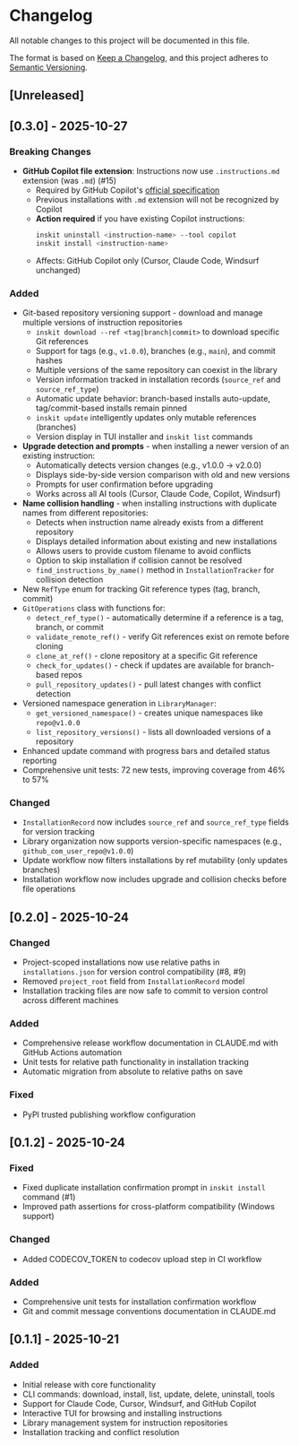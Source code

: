 # Changelog

All notable changes to this project will be documented in this file.

The format is based on [Keep a Changelog](https://keepachangelog.com/en/1.0.0/),
and this project adheres to [Semantic Versioning](https://semver.org/spec/v2.0.0.html).

## [Unreleased]

## [0.3.0] - 2025-10-27

### Breaking Changes
- **GitHub Copilot file extension**: Instructions now use `.instructions.md` extension (was `.md`) (#15)
  - Required by GitHub Copilot's [official specification](https://docs.github.com/en/copilot/how-tos/configure-custom-instructions/add-repository-instructions)
  - Previous installations with `.md` extension will not be recognized by Copilot
  - **Action required** if you have existing Copilot instructions:
    ```bash
    inskit uninstall <instruction-name> --tool copilot
    inskit install <instruction-name>
    ```
  - Affects: GitHub Copilot only (Cursor, Claude Code, Windsurf unchanged)

### Added
- Git-based repository versioning support - download and manage multiple versions of instruction repositories
  - `inskit download --ref <tag|branch|commit>` to download specific Git references
  - Support for tags (e.g., `v1.0.0`), branches (e.g., `main`), and commit hashes
  - Multiple versions of the same repository can coexist in the library
  - Version information tracked in installation records (`source_ref` and `source_ref_type`)
  - Automatic update behavior: branch-based installs auto-update, tag/commit-based installs remain pinned
  - `inskit update` intelligently updates only mutable references (branches)
  - Version display in TUI installer and `inskit list` commands
- **Upgrade detection and prompts** - when installing a newer version of an existing instruction:
  - Automatically detects version changes (e.g., v1.0.0 → v2.0.0)
  - Displays side-by-side version comparison with old and new versions
  - Prompts for user confirmation before upgrading
  - Works across all AI tools (Cursor, Claude Code, Copilot, Windsurf)
- **Name collision handling** - when installing instructions with duplicate names from different repositories:
  - Detects when instruction name already exists from a different repository
  - Displays detailed information about existing and new installations
  - Allows users to provide custom filename to avoid conflicts
  - Option to skip installation if collision cannot be resolved
  - `find_instructions_by_name()` method in `InstallationTracker` for collision detection
- New `RefType` enum for tracking Git reference types (tag, branch, commit)
- `GitOperations` class with functions for:
  - `detect_ref_type()` - automatically determine if a reference is a tag, branch, or commit
  - `validate_remote_ref()` - verify Git references exist on remote before cloning
  - `clone_at_ref()` - clone repository at a specific Git reference
  - `check_for_updates()` - check if updates are available for branch-based repos
  - `pull_repository_updates()` - pull latest changes with conflict detection
- Versioned namespace generation in `LibraryManager`:
  - `get_versioned_namespace()` - creates unique namespaces like `repo@v1.0.0`
  - `list_repository_versions()` - lists all downloaded versions of a repository
- Enhanced update command with progress bars and detailed status reporting
- Comprehensive unit tests: 72 new tests, improving coverage from 46% to 57%

### Changed
- `InstallationRecord` now includes `source_ref` and `source_ref_type` fields for version tracking
- Library organization now supports version-specific namespaces (e.g., `github_com_user_repo@v1.0.0`)
- Update workflow now filters installations by ref mutability (only updates branches)
- Installation workflow now includes upgrade and collision checks before file operations

## [0.2.0] - 2025-10-24

### Changed
- Project-scoped installations now use relative paths in `installations.json` for version control compatibility (#8, #9)
- Removed `project_root` field from `InstallationRecord` model
- Installation tracking files are now safe to commit to version control across different machines

### Added
- Comprehensive release workflow documentation in CLAUDE.md with GitHub Actions automation
- Unit tests for relative path functionality in installation tracking
- Automatic migration from absolute to relative paths on save

### Fixed
- PyPI trusted publishing workflow configuration

## [0.1.2] - 2025-10-24

### Fixed
- Fixed duplicate installation confirmation prompt in `inskit install` command (#1)
- Improved path assertions for cross-platform compatibility (Windows support)

### Changed
- Added CODECOV_TOKEN to codecov upload step in CI workflow

### Added
- Comprehensive unit tests for installation confirmation workflow
- Git and commit message conventions documentation in CLAUDE.md

## [0.1.1] - 2025-10-21

### Added
- Initial release with core functionality
- CLI commands: download, install, list, update, delete, uninstall, tools
- Support for Claude Code, Cursor, Windsurf, and GitHub Copilot
- Interactive TUI for browsing and installing instructions
- Library management system for instruction repositories
- Installation tracking and conflict resolution
